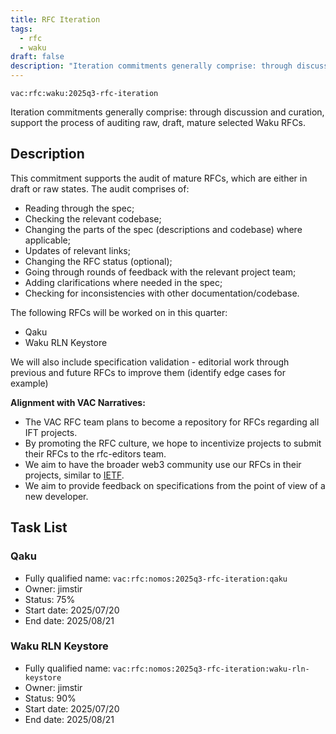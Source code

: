 ```yaml
---
title: RFC Iteration
tags:
  - rfc
  - waku
draft: false
description: "Iteration commitments generally comprise: through discussion and curation, support the process of auditing raw, draft, mature selected Waku RFCs."
---
```


`vac:rfc:waku:2025q3-rfc-iteration`

Iteration commitments generally comprise:
through discussion and curation,
support the process of auditing raw, draft, mature selected Waku RFCs.

## Description

This commitment supports the audit of mature RFCs, which are 
either in draft or raw states. The audit comprises of:
- Reading through the spec;
- Checking the relevant codebase;
- Changing the parts of the spec (descriptions and codebase) where applicable;
- Updates of relevant links;
- Changing the RFC status (optional);
- Going through rounds of feedback with the relevant project team;
- Adding clarifications where needed in the spec;
- Checking for inconsistencies with other documentation/codebase.

The following RFCs will be worked on in this quarter:
- Qaku
- Waku RLN Keystore

We will also include specification validation - 
editorial work through previous and future RFCs to improve them
(identify edge cases for example)

**Alignment with VAC Narratives:**

- The VAC RFC team plans to become a repository
for RFCs regarding all IFT 
  projects.
- By promoting the RFC culture,
we hope to incentivize projects to submit their RFCs
to the rfc-editors team.
- We aim to have the broader web3 community use our RFCs
in their projects, similar to [IETF](https://www.ietf.org/).
- We aim to provide feedback on specifications
from the point of view of a new developer.

## Task List

### Qaku

- Fully qualified name:
  `vac:rfc:nomos:2025q3-rfc-iteration:qaku`
- Owner: jimstir
- Status: 75%
- Start date: 2025/07/20
- End date: 2025/08/21

### Waku RLN Keystore

- Fully qualified name:
  `vac:rfc:nomos:2025q3-rfc-iteration:waku-rln-keystore`
- Owner: jimstir
- Status: 90%
- Start date: 2025/07/20
- End date: 2025/08/21